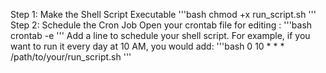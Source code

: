 Step 1: Make the Shell Script Executable
'''bash
chmod +x run_script.sh
'''
Step 2: Schedule the Cron Job
Open your crontab file for editing :
'''bash
crontab -e
'''
Add a line to schedule your shell script. For example, if you want to run it every day at 10 AM, you would add:
'''bash
0 10 * * * /path/to/your/run_script.sh
'''